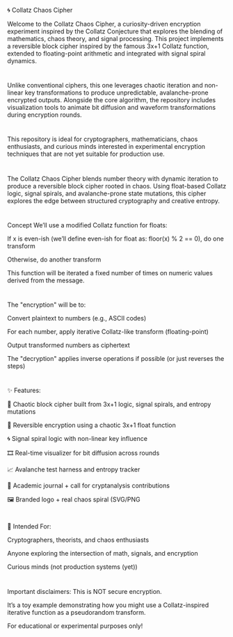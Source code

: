 🌀 Collatz Chaos Cipher

Welcome to the Collatz Chaos Cipher, a curiosity-driven encryption experiment inspired by the Collatz Conjecture that explores the blending of mathematics, chaos theory, and signal processing. This project implements a reversible block cipher inspired by the famous 3x+1 Collatz function, extended to floating-point arithmetic and integrated with signal spiral dynamics.
#
Unlike conventional ciphers, this one leverages chaotic iteration and non-linear key transformations to produce unpredictable, avalanche-prone encrypted outputs. Alongside the core algorithm, the repository includes visualization tools to animate bit diffusion and waveform transformations during encryption rounds.
#
This repository is ideal for cryptographers, mathematicians, chaos enthusiasts, and curious minds interested in experimental encryption techniques that are not yet suitable for production use.
#
The Collatz Chaos Cipher blends number theory with dynamic iteration to produce a reversible block cipher rooted in chaos. Using float-based Collatz logic, signal spirals, and avalanche-prone state mutations, this cipher explores the edge between structured cryptography and creative entropy.
#
#
Concept
We’ll use a modified Collatz function for floats:

If x is even-ish (we’ll define even-ish for float as: floor(x) % 2 == 0), do one transform

Otherwise, do another transform

This function will be iterated a fixed number of times on numeric values derived from the message.
#
The "encryption" will be to:

Convert plaintext to numbers (e.g., ASCII codes)

For each number, apply iterative Collatz-like transform (floating-point)

Output transformed numbers as ciphertext

The "decryption" applies inverse operations if possible (or just reverses the steps)
#
#
✨ Features:

🔐 Chaotic block cipher built from 3x+1 logic, signal spirals, and entropy mutations

🔄 Reversible encryption using a chaotic 3x+1 float function

🌀 Signal spiral logic with non-linear key influence

🎞️ Real-time visualizer for bit diffusion across rounds

📈 Avalanche test harness and entropy tracker

🧠 Academic journal + call for cryptanalysis contributions

🖼️ Branded logo + real chaos spiral (SVG/PNG
#
#
🔬 Intended For:

Cryptographers, theorists, and chaos enthusiasts

Anyone exploring the intersection of math, signals, and encryption

Curious minds (not production systems (yet))
#
#
Important disclaimers:
This is NOT secure encryption.

It’s a toy example demonstrating how you might use a Collatz-inspired iterative function as a pseudorandom transform.

For educational or experimental purposes only!
